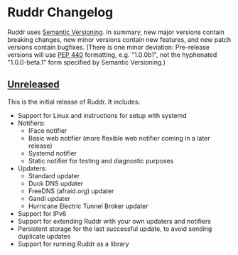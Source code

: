 Ruddr Changelog
===============

Ruddr uses [Semantic Versioning][semver]. In summary, new major versions
contain breaking changes, new minor versions contain new features, and new
patch versions contain bugfixes. (There is one minor deviation: Pre-release
versions will use [PEP 440][pep440] formatting, e.g.  "1.0.0b1", not the
hyphenated "1.0.0-beta.1" form specified by Semantic Versioning.)

[Unreleased]
------------

This is the initial release of Ruddr. It includes:

- Support for Linux and instructions for setup with systemd
- Notifiers:
  * IFace notifier
  * Basic web notifier (more flexible web notifier coming in a later release)
  * Systemd notifier
  * Static notifier for testing and diagnostic purposes
- Updaters:
  * Standard updater
  * Duck DNS updater
  * FreeDNS (afraid.org) updater
  * Gandi updater
  * Hurricane Electric Tunnel Broker updater
- Support for IPv6
- Support for extending Ruddr with your own updaters and notifiers
- Persistent storage for the last successful update, to avoid sending duplicate
  updates
- Support for running Ruddr as a library

[semver]: https://semver.org/
[pep440]: https://www.python.org/dev/peps/pep-0440/#version-scheme

[Unreleased]: https://github.com/dominickpastore/ruddr
